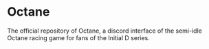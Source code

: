 # Octane
The official repository of Octane, a discord interface of the semi-idle Octane racing game for fans of the Initial D series.
